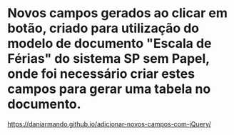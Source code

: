 # Novos campos gerados ao clicar em botão, criado para utilização do modelo de documento "Escala de Férias" do sistema SP sem Papel, onde foi necessário criar estes campos para gerar uma tabela no documento.

https://daniarmando.github.io/adicionar-novos-campos-com-jQuery/